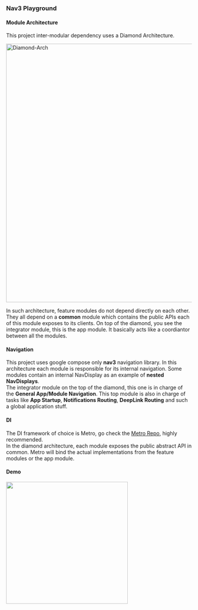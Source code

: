 ### Nav3 Playground

#### Module Architecture
This project inter-modular dependency uses a Diamond Architecture.

<img width="700" alt="Diamond-Arch" src="https://github.com/user-attachments/assets/8d2b4e63-ccdf-4223-b11f-8f9a61affa3e" />

In such architecture, feature modules do not depend directly on each other. They all depend on a **common** module which contains the public APIs each of this module exposes to its clients. On top of the diamond, you see the integrator module, this is the app module. It basically acts like a coordiantor between all the modules.

#### Navigation
This project uses google compose only **nav3** navigation library. In this architecture each module is responsible for its internal navigation. Some modules contain an internal NavDisplay as an example of **nested NavDisplays**.
<BR/>
The integrator module on the top of the diamond, this one is in charge of the **General App/Module Navigation**. This top module is also in charge of tasks like **App Startup**, **Notifications Routing**, **DeepLink Routing** and such a global application stuff.

#### DI
The DI framework of choice is Metro, go check the [Metro Repo](https://github.com/ZacSweers/metro), highly recommended.
<BR/>
In the diamond architecture, each module exposes the public abstract API in common. Metro will bind the actual implementations from the feature modules or the app module.

#### Demo
<image width="330" src="https://github.com/user-attachments/assets/69d541c5-5efe-4e5f-bd9f-1e5ee295eab2"/>

